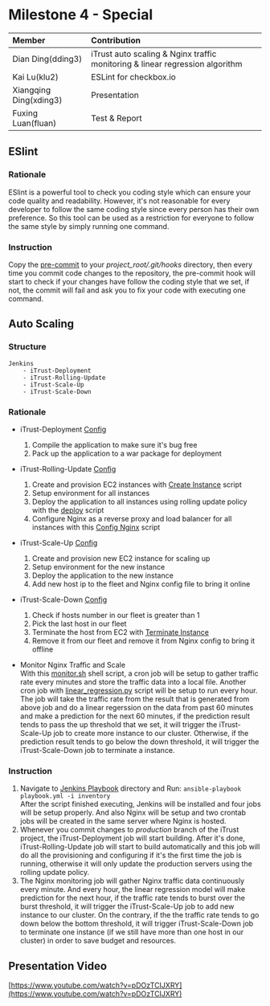 # Milestone 4 - Special #

| Member                 | Contribution |
| :---                   | :---         |
| Dian Ding(dding3)      | iTrust auto scaling & Nginx traffic monitoring & linear regression algorithm |
| Kai Lu(klu2)           | ESLint for checkbox.io |
| Xiangqing Ding(xding3) | Presentation |
| Fuxing Luan(fluan)     | Test & Report |

## ESlint ##
### Rationale
ESlint is a powerful tool to check you coding style which can ensure your code quality and readability. However, it's not reasonable for every developer to follow the same coding style since every person has their own preference. So this tool can be used as a restriction for everyone to follow the same style by simply running one command.

### Instruction
Copy the [pre-commit](./Deployment/checkboxio/pre-commit) to your *project_root/.git/hooks* directory, then every time you commit code changes to the repository, the pre-commit hook will start to check if your changes have follow the coding style that we set, if not, the commit will fail and ask you to fix your code with executing one command.

## Auto Scaling ##
### Structure
	Jenkins
		- iTrust-Deployment 
		- iTrust-Rolling-Update
		- iTrust-Scale-Up
		- iTrust-Scale-Down

### Rationale
* iTrust-Deployment [Config](./Deployment/Jenkins/roles/iTrust/templates/iTrust.config.xml.j2) 
	1. Compile the application to make sure it's bug free
	2. Pack up the application to a war package for deployment
	
* iTrust-Rolling-Update [Config](./Deployment/Jenkins/roles/iTrust/templates/iTrust_Deployment.config.xml.j2)
	1. Create and provision EC2 instances with [Create Instance](./Deployment/iTrustPostBuild/get_instance.yml) script
	2. Setup environment for all instances   
	3. Deploy the application to all instances using rolling update policy with the [deploy](./Deployment/iTrustPostBuild/deploy.yml) script 
	4. Configure Nginx as a reverse proxy and load balancer for all instances with this [Config Nginx](./Deployment/iTrustPostBuild/config_nginx.yml) script
	
* iTrust-Scale-Up [Config](./Deployment/Jenkins/roles/iTrust/templates/iTrust_Scale_Up.config.xml.j2)    
	1. Create and provision new EC2 instance for scaling up
	2. Setup environment for the new instance
	3. Deploy the application to the new instance
	4. Add new host ip to the fleet and Nginx config file to bring it online
	
* iTrust-Scale-Down [Config](./Deployment/Jenkins/roles/iTrust/templates/iTrust_Scale_Down.config.xml.j2)    
	1. Check if hosts number in our fleet is greater than 1
	2. Pick the last host in our fleet
	3. Terminate the host from EC2 with [Terminate Instance](./Deployment/iTrustPostBuild/terminate_instance.yml)
	4. Remove it from our fleet and remove it from Nginx config to bring it offline

* Monitor Nginx Traffic and Scale  
	With this [monitor.sh](./Deployment/Jenkins/roles/iTrust/templates/monitor.sh.j2) shell script, a cron job will be setup to gather traffic rate every minutes and store the traffic data into a local file. 
	Another cron job with [linear_regression.py](./Deployment/Jenkins/roles/iTrust/files/linear_regression.py) script will be setup to run every hour. The job will take the traffic rate from the result that is generated from above job and do a linear regerssion on the data from past 60 minutes and make a prediction for the next 60 minutes, if the prediction result tends to pass the up threshold that we set, it will trigger the iTrust-Scale-Up job to create more instance to our cluster. Otherwise, if the prediction result tends to go below the down threshold, it will trigger the iTrust-Scale-Down job to terminate a instance. 

### Instruction
1. Navigate to [Jenkins Playbook](./Deployment/Jenkins) directory and Run: `ansible-playbook playbook.yml -i inventory`  
After the script finished executing, Jenkins will be installed and four jobs will be setup properly. And also Nginx will be setup and two crontab jobs will be created in the same server where Nginx is hosted.
2. Whenever you commit changes to *production* branch of the iTrust project, the iTrust-Deployment job will start building. After it's done, iTrust-Rolling-Update job will start to build automatically and this job will do all the provisioning and configuring if it's the first time the job is running, otherwise it will only update the production servers using the rolling update policy.
3. The Nginx monitoring job will gather Nginx traffic data continuously every minute. And every hour, the linear regression model will make prediction for the next hour, if the traffic rate tends to burst over the burst threshold, it will trigger the iTrust-Scale-Up job to add new instance to our cluster. On the contrary, if the the traffic rate tends to go down below the bottom threshold, it will trigger iTrust-Scale-Down job to terminate one instance (if we still have more than one host in our cluster) in order to save budget and resources. 

	
## Presentation Video ##

[https://www.youtube.com/watch?v=pDOzTCIJXRY](https://www.youtube.com/watch?v=pDOzTCIJXRY)


